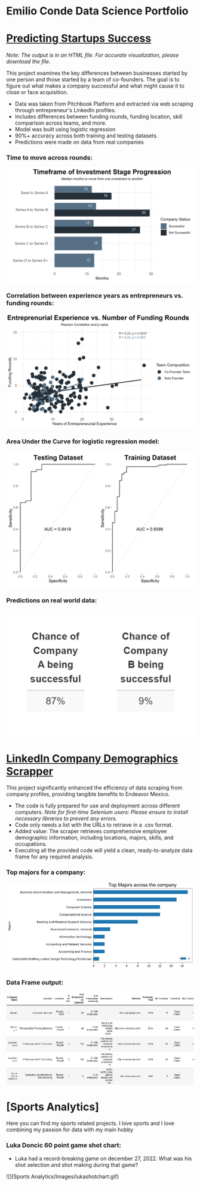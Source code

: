 # Emilio Conde Data Science Portfolio

# [Predicting Startups Success](https://github.com/MrCondeMx/emilio_portfolio/tree/main/Founder-Analysis)
*Note: The output is in an HTML file. For accurate visualization, please download the file.*

This project examines the key differences between businesses started by one person and those started by a team of co-founders. The goal is to figure out what makes a company successful and what might cause it to close or face acquisition. 

* Data was taken from Pitchbook Platform and extracted via web scraping through entrepreneur's LinkedIn profiles.
* Includes differences between funding rounds, funding location, skill comparison across teams, and more.
* Model was built using logistic regression
* 90%+ accuracy across both training and testing datasets.
* Predictions were made on data from real companies

### Time to move across rounds:
![](Founder-Analysis/Images/RoundTimeframe.jpeg)

### Correlation between experience years as entrepreneurs vs. funding rounds:
![](Founder-Analysis/Images/EntrepAgevsFundRounds.jpeg)

### Area Under the Curve for logistic regression model:
![](Founder-Analysis/Images/AUC.jpg)

### Predictions on real world data:
![](Founder-Analysis/Images/predictions.png)


# [LinkedIn Company Demographics Scrapper](https://github.com/MrCondeMx/emilio_portfolio/tree/main/LinkedIn-Company-Scraper)

This project significantly enhanced the efficiency of data scraping from company profiles, providing tangible benefits to Endeavor Mexico.

* The code is fully prepared for use and deployment across different computers. *Note for first-time Selenium users: Please ensure to install necessary libraries to prevent any errors.*
* Code only needs a list with the URLs to retrieve in a .csv format.
* Added value: The scraper retrieves comprehensive employee demographic information, including locations, majors, skills, and occupations.
* Executing all the provided code will yield a clean, ready-to-analyze data frame for any required analysis.

### Top majors for a company:
![](LinkedIn-Company-Scraper/Images/Majors.jpg)

### Data Frame output:
![](LinkedIn-Company-Scraper/Images/tableoutput.png)

# [Sports Analytics]
Here you can find my sports related projects. I love sports and I love combining my passion for data with my main hobby
### Luka Doncic 60 point game shot chart:
* Luka had a record-breaking game on december 27, 2022. What was his shot selection and shot making during that game? 

![](Sports Analytics/Images/lukashotchart.gif)
